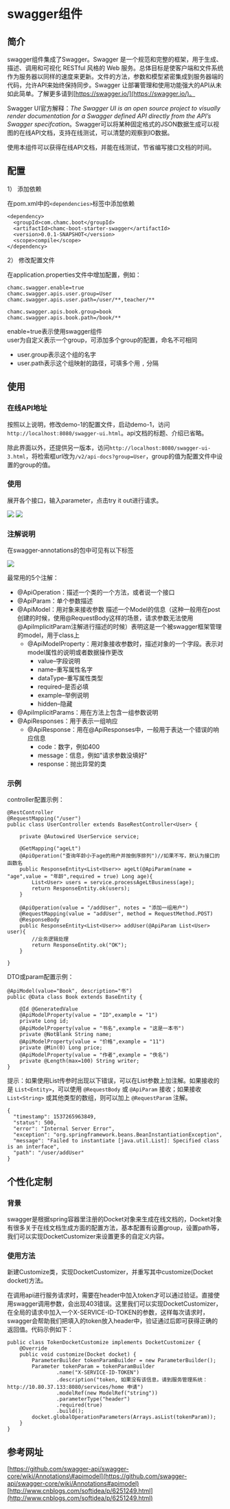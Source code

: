 # swagger组件

## 简介 ##

swagger组件集成了Swagger。Swagger 是一个规范和完整的框架，用于生成、描述、调用和可视化 RESTful 风格的 Web 服务。总体目标是使客户端和文件系统作为服务器以同样的速度来更新。文件的方法，参数和模型紧密集成到服务器端的代码，允许API来始终保持同步。Swagger 让部署管理和使用功能强大的API从未如此简单。了解更多请到[https://swagger.io/](https://swagger.io/)。  

Swagger UI官方解释：_The Swagger UI is an open source project to visually render documentation for a Swagger defined API directly from the API’s Swagger specifcation_。Swagger可以将某种固定格式的JSON数据生成可以视图的在线API文档，支持在线测试，可以清楚的观察到IO数据。

使用本组件可以获得在线API文档，并能在线测试，节省编写接口文档的时间。

## 配置 ##

1） 添加依赖

在pom.xml中的`<dependencies>`标签中添加依赖

	<dependency>
      <groupId>com.chamc.boot</groupId>
      <artifactId>chamc-boot-starter-swagger</artifactId>
      <version>0.0.1-SNAPSHOT</version>
      <scope>compile</scope>
    </dependency>

2） 修改配置文件

在application.properties文件中增加配置，例如：
    
	chamc.swagger.enable=true
	chamc.swagger.apis.user.group=User
	chamc.swagger.apis.user.path=/user/**,teacher/**

	chamc.swagger.apis.book.group=book
	chamc.swagger.apis.book.path=/book/**


enable=true表示使用swagger组件  
user为自定义表示一个group，可添加多个group的配置，命名不可相同

- user.group表示这个组的名字   
- user.path表示这个组映射的路径，可填多个用 `,` 分隔

## 使用 ##

### 在线API地址 ###
按照以上说明，修改demo-1的配置文件，启动demo-1，访问`http://localhost:8080/swagger-ui.html`。api文档的标题、介绍已省略。

除此界面以外，还提供另一版本，访问`http://localhost:8080/swagger-ui-3.html`，将检索框url改为`/v2/api-docs?group=User`，group的值为配置文件中设置的group的值。

### 使用 ###

展开各个接口，输入parameter，点击try it out进行请求。

![](https://i.imgur.com/swqW04D.png) ![](https://i.imgur.com/gOFF6H7.png)

### 注解说明 ###

在swagger-annotations的包中可见有以下标签    

 ![](https://i.imgur.com/yxjd8Ie.png)

最常用的5个注解：

- @ApiOperation：描述一个类的一个方法，或者说一个接口 
- @ApiParam：单个参数描述 
- @ApiModel：用对象来接收参数 描述一个Model的信息（这种一般用在post创建的时候，使用@RequestBody这样的场景，请求参数无法使用@ApiImplicitParam注解进行描述的时候）表明这是一个被swagger框架管理的model，用于class上
	- @ApiModelProperty：用对象接收参数时，描述对象的一个字段。表示对model属性的说明或者数据操作更改  
	    - value–字段说明 
	    - name–重写属性名字 
		- dataType–重写属性类型 
		- required–是否必填 
		- example–举例说明 
		- hidden–隐藏
- @ApiImplicitParams：用在方法上包含一组参数说明
- @ApiResponses：用于表示一组响应
	- @ApiResponse：用在@ApiResponses中，一般用于表达一个错误的响应信息
		- code：数字，例如400
		- message：信息，例如"请求参数没填好"
		- response：抛出异常的类

### 示例 ###

controller配置示例：

	@RestController
	@RequestMapping("/user")
	public class UserController extends BaseRestController<User> {

		private @Autowired UserService service;

		@GetMapping("ageLt")
		@ApiOperation("查询年龄小于age的用户并按倒序排列")//如果不写，默认为接口的函数名
		public ResponseEntity<List<User>> ageLt(@ApiParam(name = "age",value = "年龄",required = true) Long age){
    		List<User> users = service.processAgeLtBusiness(age);
    		return ResponseEntity.ok(users);
		}

		@ApiOperation(value = "/addUser", notes = "添加一组用户")
		@RequestMapping(value = "addUser", method = RequestMethod.POST)
    	@ResponseBody
    	public ResponseEntity<List<User>> addUser(@ApiParam List<User> user){
			//业务逻辑处理
			return ResponseEntity.ok("OK");
    	}

	}

DTO或param配置示例：

	@ApiModel(value="Book", description="书")
	public @Data class Book extends BaseEntity {

    	@Id @GeneratedValue
    	@ApiModelProperty(value = "ID",example = "1")
    	private Long id;
    	@ApiModelProperty(value = "书名",example = "这是一本书")
    	private @NotBlank String name;
    	@ApiModelProperty(value = "价格",example = "11")
    	private @Min(0) Long price;
    	@ApiModelProperty(value = "作者",example = "佚名")
    	private @Length(max=100) String writer;
	} 
 
提示：如果使用List传参时出现以下错误，可以在List参数上加注解。如果接收的是 `List<Entity>`，可以使用 `@RequestBody` 或 `@ApiParam` 接收；如果接收 `List<String>` 或其他类型的数组，则可以加上 `@RequestParam` 注解。

	{
	  "timestamp": 1537265963849,
	  "status": 500,
	  "error": "Internal Server Error",
	  "exception": "org.springframework.beans.BeanInstantiationException",
	  "message": "Failed to instantiate [java.util.List]: Specified class is an interface",
	  "path": "/user/addUser"
	}

## 个性化定制 ##

### 背景 ###
swagger是根据spring容器里注册的Docket对象来生成在线文档的，Docket对象有很多关于在线文档生成方面的配置方法，基本配置有设置group，设置path等，我们可以实现DocketCustomizer来设置更多的自定义内容。

### 使用方法 ###

新建Customize类，实现DocketCustomizer，并重写其中customize(Docket docket)方法。

在调用api进行服务请求时，需要在header中加入token才可以通过验证。直接使用swagger调用参数，会出现403错误。这里我们可以实现DocketCustomizer，在全局的请求中加入一个X-SERVICE-ID-TOKEN的参数，这样每次请求时，swagger会帮助我们把填入的token放入header中，验证通过后即可获得正确的返回值。代码示例如下：

	public class TokenDocketCustomize implements DocketCustomizer {
		@Override
		public void customize(Docket docket) {
			ParameterBuilder tokenParamBuilder = new ParameterBuilder();
			Parameter tokenParam = tokenParamBuilder
					.name("X-SERVICE-ID-TOKEN")
					.description("token, 如果没有该信息，请到服务管理系统：http://10.80.37.133:8080/services/home 申请")
					.modelRef(new ModelRef("string"))
					.parameterType("header")
					.required(true)
					.build();
			docket.globalOperationParameters(Arrays.asList(tokenParam));
		}
	}



## 参考网址 ##
[https://github.com/swagger-api/swagger-core/wiki/Annotations\#apimodel](https://github.com/swagger-api/swagger-core/wiki/Annotations#apimodel)  
[http://www.cnblogs.com/softidea/p/6251249.html](http://www.cnblogs.com/softidea/p/6251249.html)
